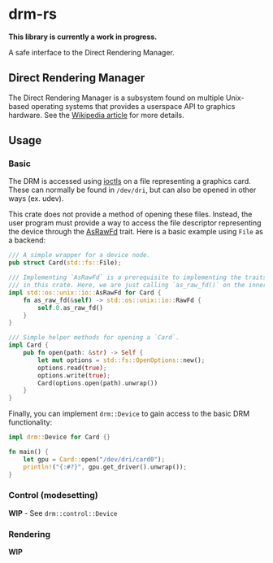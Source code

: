 # drm-rs

__This library is currently a work in progress.__

A safe interface to the Direct Rendering Manager.

## Direct Rendering Manager

The Direct Rendering Manager is a subsystem found on multiple Unix-based
operating systems that provides a userspace API to graphics hardware.
See the [Wikipedia article](https://en.wikipedia.org/wiki/Direct_Rendering_Manager)
for more details.

## Usage

### Basic

The DRM is accessed using [ioctls](https://en.wikipedia.org/wiki/Ioctl)
on a file representing a graphics card. These can normally be
found in `/dev/dri`, but can also be opened in other ways (ex. udev).

This crate does not provide a method of opening these files. Instead, the
user program must provide a way to access the file descriptor representing the
device through the [AsRawFd](https://doc.rust-lang.org/std/os/unix/io/trait.AsRawFd.html)
trait. Here is a basic example using `File` as a backend:

```rust
/// A simple wrapper for a device node.
pub struct Card(std::fs::File);

/// Implementing `AsRawFd` is a prerequisite to implementing the traits found
/// in this crate. Here, we are just calling `as_raw_fd()` on the inner File.
impl std::os::unix::io::AsRawFd for Card {
    fn as_raw_fd(&self) -> std::os::unix::io::RawFd {
        self.0.as_raw_fd()
    }
}

/// Simple helper methods for opening a `Card`.
impl Card {
    pub fn open(path: &str) -> Self {
        let mut options = std::fs::OpenOptions::new();
        options.read(true);
        options.write(true);
        Card(options.open(path).unwrap())
    }
}
```

Finally, you can implement `drm::Device` to gain access to the basic DRM
functionality:

```rust
impl drm::Device for Card {}

fn main() {
    let gpu = Card::open("/dev/dri/card0");
    println!("{:#?}", gpu.get_driver().unwrap());
}
```

### Control (modesetting)

**WIP** - See `drm::control::Device`

### Rendering

**WIP**
